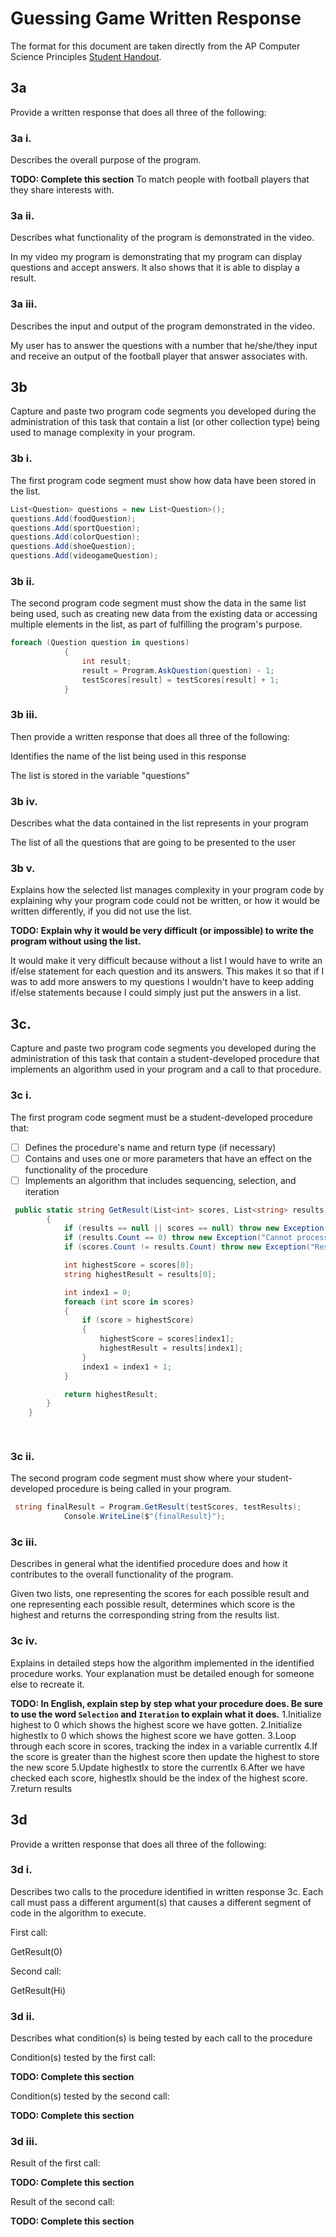 # Guessing Game Written Response

The format for this document are taken directly from the AP Computer Science
Principles [Student Handout](../support/ap-csp-student-task-directions.pdf).

## 3a

Provide a written response that does all three of the following:

### 3a i.

Describes the overall purpose of the program.

**TODO: Complete this section**
To match people with football players that they share interests with.

### 3a ii.

Describes what functionality of the program is demonstrated in the video.

In my video my program is demonstrating that my program can display questions and accept answers. It also shows that it is able to display a result.

### 3a iii.

Describes the input and output of the program demonstrated in the video.

My user has to answer the questions with a number that he/she/they input and receive an output of the football player that answer associates with.

## 3b

Capture and paste two program code segments you developed during the
administration of this task that contain a list (or other collection type) being
used to manage complexity in your program.

### 3b i.

The first program code segment must show how data have been stored in the list.

```csharp
List<Question> questions = new List<Question>();
questions.Add(foodQuestion);
questions.Add(sportQuestion);
questions.Add(colorQuestion);
questions.Add(shoeQuestion);
questions.Add(videogameQuestion);
```

### 3b ii.

The second program code segment must show the data in the same list being used,
such as creating new data from the existing data or accessing multiple elements
in the list, as part of fulfilling the program's purpose.

```csharp
foreach (Question question in questions)
            {
                int result;
                result = Program.AskQuestion(question) - 1;
                testScores[result] = testScores[result] + 1;
            }
```

### 3b iii.

Then provide a written response that does all three of the following:

Identifies the name of the list being used in this response

The list is stored in the variable "questions"

### 3b iv.

Describes what the data contained in the list represents in your program

The list of all the questions that are going to be presented to the user

### 3b v.

Explains how the selected list manages complexity in your program code by
explaining why your program code could not be written, or how it would be
written differently, if you did not use the list.

**TODO: Explain why it would be very difficult (or impossible) to write 
the program without using the list.**

It would make it very difficult because without a list I would have to write an if/else statement for each question and its answers. This makes it so that if I was to add more answers to my questions I wouldn't have to keep adding if/else statements because I could simply just put the answers in a list.

## 3c.

Capture and paste two program code segments you developed during the
administration of this task that contain a student-developed procedure that
implements an algorithm used in your program and a call to that procedure.

### 3c i.

The first program code segment must be a student-developed procedure that:

- [ ] Defines the procedure's name and return type (if necessary)
- [ ] Contains and uses one or more parameters that have an effect on the functionality of the procedure
- [ ] Implements an algorithm that includes sequencing, selection, and iteration

```csharp
 public static string GetResult(List<int> scores, List<string> results)
        {
            if (results == null || scores == null) throw new Exception("must be non-null.");
            if (results.Count == 0) throw new Exception("Cannot process an empty list");
            if (scores.Count != results.Count) throw new Exception("Results and scores were not the same length");

            int highestScore = scores[0];
            string highestResult = results[0];

            int index1 = 0;
            foreach (int score in scores)
            {
                if (score > highestScore)
                {
                    highestScore = scores[index1];
                    highestResult = results[index1];
                }
                index1 = index1 + 1;
            }

            return highestResult;
        }
    }

           
```

### 3c ii.

The second program code segment must show where your student-developed procedure is being called in your program.

```csharp
 string finalResult = Program.GetResult(testScores, testResults);
            Console.WriteLine($"{finalResult}");
```

### 3c iii.

Describes in general what the identified procedure does and how it contributes to the overall functionality of the program.

Given two lists, one representing the scores for each possible result and one representing each possible result, determines which score is the highest and returns the corresponding string from the results list.

### 3c iv.

Explains in detailed steps how the algorithm implemented in the identified procedure works. Your explanation must be detailed enough for someone else to recreate it.

**TODO: In English, explain step by step what your procedure does. Be sure to use the word `Selection` and `Iteration` to explain what it does.**
1.Initialize highest to 0 which shows the highest score we have gotten.
2.Initialize highestIx to 0 which shows the highest score we have gotten.
3.Loop through each score in scores, tracking the index in a variable currentIx
4.If the score is greater than the highest score then update the highest to store the new score
5.Update highestIx to store the currentIx 
6.After we have checked each score, highestIx should be the index of the highest score.
7.return results

## 3d

Provide a written response that does all three of the following:

### 3d i.

Describes two calls to the procedure identified in written response 3c. Each call must pass a different argument(s) that causes a different segment of code in the algorithm to execute.

First call:

GetResult(0)

Second call:

GetResult(Hi)

### 3d ii.

Describes what condition(s) is being tested by each call to the procedure

Condition(s) tested by the first call:
 
**TODO: Complete this section**

Condition(s) tested by the second call:

**TODO: Complete this section**

### 3d iii.

Result of the first call:

**TODO: Complete this section**

Result of the second call:

**TODO: Complete this section**